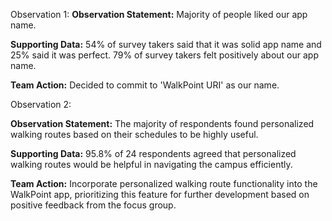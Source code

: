 Observation 1:
**Observation Statement:** Majority of people liked our app name.

**Supporting Data:** 54% of survey takers said that it was solid app name and 25% said it was perfect. 79% of survey takers felt positively about our app name.

**Team Action:** Decided to commit to 'WalkPoint URI' as our name.


Observation 2:

**Observation Statement:** The majority of respondents found personalized walking routes based on their schedules to be highly useful.

**Supporting Data:** 95.8% of 24 respondents agreed that personalized walking routes would be helpful in navigating the campus efficiently.

**Team Action:** Incorporate personalized walking route functionality into the WalkPoint app, prioritizing this feature for further development based on positive feedback from the focus group.
